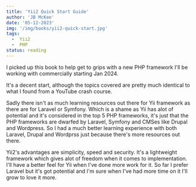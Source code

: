 ```yaml
---
title: 'Yii2 Quick Start Guide'
author: 'JB McKee'
date: '05-12-2023'
img: '/img/books/yii2-quick-start.jpg'
tags:
  -  Yii2
  -  PHP
status: reading
---
```


I picked up this book to help get to grips with a new PHP framework I'll be working with commercially starting Jan 2024.

It's a decent start, although the topics covered are pretty much identical to what I found from a YouTube crash course.

Sadly there isn't as much learning resources out there for Yii framework as there are for Laravel or Symfony. Which is a shame as Yii has alot of potential and it's considered in the top 5 PHP frameworks, it's just that the PHP frameworks are dwarfed by Laravel, Symfony and CMSes like Drupal and Wordpress. So I had a much better learning experience with both Laravel, Drupal and Wordprss just because there's more resources out there.

Yii2's advantages are simplicity, speed and security. It's a lightweight framework which gives alot of freedom when it comes to implementation. I'll have a better feel for Yii when I've done more work for it. So far I prefer Laravel but it's got potential and I'm sure when I've had more time on it I'll grow to love it more.